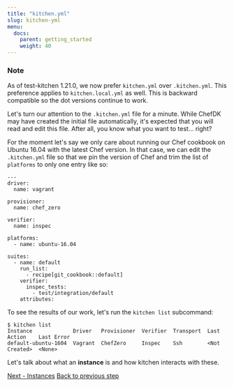 ```yaml
---
title: "kitchen.yml"
slug: kitchen-yml
menu:
  docs:
    parent: getting_started
    weight: 40
---
```


<div class="callout">
<h3 class="callout--title">Note</h3>
As of test-kitchen 1.21.0, we now prefer <code>kitchen.yml</code> over <code>.kitchen.yml</code>. This preference applies to <code>kitchen.local.yml</code> as well. This is backward compatible so the dot versions continue to work.
</div>

Let's turn our attention to the `.kitchen.yml` file for a minute. While ChefDK may have created the initial file automatically, it's expected that you will read and edit this file. After all, you know what you want to test... right?

For the moment let's say we only care about running our Chef cookbook on Ubuntu 16.04 with the latest Chef version. In that case, we can edit the `.kitchen.yml` file so that we pin the version of Chef and trim the list of `platforms` to only one entry like so:

~~~
---
driver:
  name: vagrant

provisioner:
  name: chef_zero

verifier:
  name: inspec

platforms:
  - name: ubuntu-16.04

suites:
  - name: default
    run_list:
      - recipe[git_cookbook::default]
    verifier:
      inspec_tests:
        - test/integration/default
    attributes:
~~~

To see the results of our work, let's run the `kitchen list` subcommand:

~~~
$ kitchen list
Instance             Driver   Provisioner  Verifier  Transport  Last Action    Last Error
default-ubuntu-1604  Vagrant  ChefZero     Inspec    Ssh        <Not Created>  <None>
~~~

Let's talk about what an **instance** is and how kitchen interacts with these.

<div class="sidebar--footer">
<a class="button primary-cta" href="/docs/getting-started/instances">Next - Instances</a>
<a class="sidebar--footer--back" href="/docs/getting-started/creating-cookbook">Back to previous step</a>
</div>
